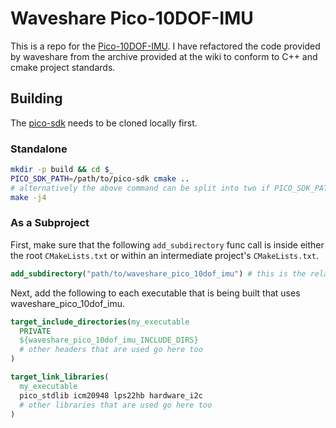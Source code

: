 # Waveshare Pico-10DOF-IMU

This is a repo for the [Pico-10DOF-IMU](https://www.waveshare.com/wiki/Pico-10DOF-IMU). I have refactored the code provided by waveshare from the archive provided at the wiki to conform to C++ and cmake project standards.

## Building

The [pico-sdk](https://github.com/raspberrypi/pico-sdk) needs to be cloned locally first.
### Standalone
```bash
mkdir -p build && cd $_
PICO_SDK_PATH=/path/to/pico-sdk cmake ..
# alternatively the above command can be split into two if PICO_SDK_PATH is exported as an env var first with export PICO_SDK_PATH=...
make -j4
```

### As a Subproject

First, make sure that the following `add_subdirectory` func call is inside either the root `CMakeLists.txt` or within an intermediate project's `CMakeLists.txt`.

```cmake
add_subdirectory("path/to/waveshare_pico_10dof_imu") # this is the relative path to waveshare_pico_10dof_imu from the CMakeLists.txt this call is added to
```
Next, add the following to each executable that is being built that uses waveshare_pico_10dof_imu.
```cmake
target_include_directories(my_executable
  PRIVATE
  ${waveshare_pico_10dof_imu_INCLUDE_DIRS}
  # other headers that are used go here too
)

target_link_libraries(
  my_executable
  pico_stdlib icm20948 lps22hb hardware_i2c
  # other libraries that are used go here too
)
```